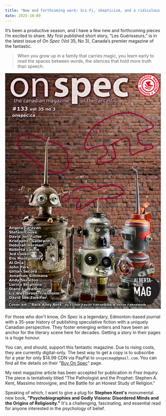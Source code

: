 ```yaml
---
title: "New and forthcoming work: Sci-Fi, skepticism, and a ridiculous man"
date: 2025-10-09
---
```


It’s been a productive season, and I have a few new and forthcoming pieces I’m excited to share. My first published short story, “Les Guérisseurs,” is in the latest issue of *On Spec* (Vol 35, No 3), Canada’s premier magazine of the fantastic.

> When you grow up in a family that carries magic,
> you learn early to read the spaces between words, the
> silences that hold more truth than speech.

![On Spec Cover with my name on it](/assets/images/on_spec_cover.jpg)

For those who don't know, *On Spec* is a legendary, Edmonton-based journal with a 35-year history of publishing speculative fiction with a uniquely Canadian perspective. They foster emerging writers and have been an anchor for the literary scene here for decades. Getting a story in their pages is a huge honour.

You can, and should, support this fantastic magazine. Due to rising costs, they are currently digital-only. The best way to get a copy is to subscribe for a year for only $14.99 CDN via PayPal to `onspecmag@gmail.com`. You can find all the details on their "[Buy On Spec](https://onspec.ca/buy-on-spec/)" page.

My next magazine article has been accepted for publication in *Free Inquiry*. The piece is tentatively titled "The Pathologist and the Prophet: Stephen A. Kent, Massimo Introvigne, and the Battle for an Honest Study of Religion."

Speaking of which, I want to give a plug for **Stephen Kent's** monumental new book, **"Psychobiographies and Godly Visions: Disordered Minds and the Origins of Religiosity."** It's a challenging, fascinating, and essential read for anyone interested in the psychology of belief.